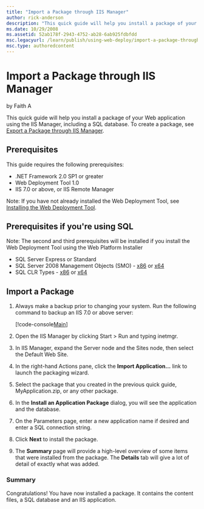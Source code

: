```yaml
---
title: "Import a Package through IIS Manager"
author: rick-anderson
description: "This quick guide will help you install a package of your Web application using the IIS Manager, including a SQL database. To create a package, see Export a P..."
ms.date: 10/29/2008
ms.assetid: 52ab178f-2943-4752-ab28-6ab925fdbfdd
msc.legacyurl: /learn/publish/using-web-deploy/import-a-package-through-iis-manager
msc.type: authoredcontent
---
```

Import a Package through IIS Manager
====================
by Faith A

This quick guide will help you install a package of your Web application using the IIS Manager, including a SQL database. To create a package, see [Export a Package through IIS Manager](https://docs.microsoft.com/iis/publish/using-web-deploy/export-a-package-through-iis-manager).

## Prerequisites

This guide requires the following prerequisites:

- .NET Framework 2.0 SP1 or greater
- Web Deployment Tool 1.0
- IIS 7.0 or above, or IIS Remote Manager

Note: If you have not already installed the Web Deployment Tool, see [Installing the Web Deployment Tool](use-the-web-deployment-tool.md "Installing the Web Deploy").

## Prerequisites if you're using SQL

Note: The second and third prerequisites will be installed if you install the Web Deployment Tool using the Web Platform Installer

- SQL Server Express or Standard
- SQL Server 2008 Management Objects (SMO) - [x86](https://go.microsoft.com/fwlink/?LinkId=123708&amp;clcid=0x409) or [x64](https://go.microsoft.com/fwlink/?LinkId=123709&amp;clcid=0x409)
- SQL CLR Types - [x86](https://go.microsoft.com/fwlink/?LinkId=123721&amp;clcid=0x409) or [x64](https://go.microsoft.com/fwlink/?LinkId=123722&amp;clcid=0x409)

## Import a Package

1. Always make a backup prior to changing your system. Run the following command to backup an IIS 7.0 or above server:  

    [!code-console[Main](import-a-package-through-iis-manager/samples/sample1.cmd)]
2. Open the IIS Manager by clicking Start &gt; Run and typing inetmgr.
3. In IIS Manager, expand the Server node and the Sites node, then select the Default Web Site.
4. In the right-hand Actions pane, click the **Import Application...** link to launch the packaging wizard.
5. Select the package that you created in the previous quick guide, MyApplication.zip, or any other package.
6. In the **Install an Application Package** dialog, you will see the application and the database.
7. On the Parameters page, enter a new application name if desired and enter a SQL connection string.
8. Click **Next** to install the package.
9. The **Summary** page will provide a high-level overview of some items that were installed from the package. The **Details** tab will give a lot of detail of exactly what was added.

### Summary

Congratulations! You have now installed a package. It contains the content files, a SQL database and an IIS application.
